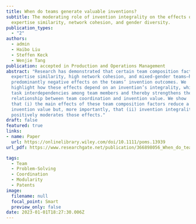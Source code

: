 ```yaml
---
title: When do teams generate valuable inventions?
subtitle: The moderating role of invention integrality on the effects of
  expertise similarity, network cohesion, and gender diversity.
publication_types:
  - "2"
authors:
  - admin
  - Haibo Liu
  - Steffen Keck
  - Wenjie Tang
publication: accepted in Production and Operations Management
abstract: "Research has demonstrated that certain team composition factors—high
  expertise similarity, high network cohesion, and mixed-gender teams—have
  predominantly negative effects on the teams’ invention outcomes. We
  highlight how these effects depend on an invention’s integrality, which increases
  task interdependencies among team members and thereby strengthens the positive
  relationship between team coordination and invention value. We show
  that (i) the main effects of these team composition factors reduce a team’s
  invention value but, more importantly, that (ii) invention integrality
  positively moderates those effects."
draft: false
featured: true
links:
- name: Paper
  url: https://onlinelibrary.wiley.com/doi/10.1111/poms.13939
url_pdf: https://www.researchgate.net/publication/366898056_When_do_teams_generate_valuable_inventions_The_moderating_role_of_invention_integrality_on_the_effects_of_expertise_similarity_network_cohesion_and_gender_diversity

tags:
  - Team
  - Problem-Solving
  - Coordination
  - Modularity
  - Patents
image:
  filename: null
  focal_point: Smart
  preview_only: false
date: 2023-01-01T18:27:30.006Z
---
```

